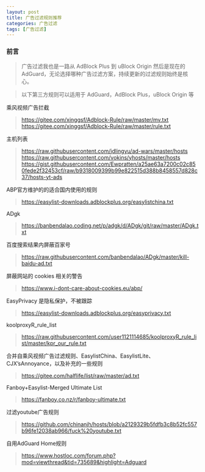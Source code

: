 ```yaml
---
layout: post
title: 广告过滤规则推荐
categories: 广告过滤
tags: [广告过滤]
---
```


### 前言
> 广告过滤我也是一路从 AdBlock Plus 到 uBlock Origin 然后是现在的 AdGuard，无论选择哪种广告过滤方案，持续更新的过滤规则始终是核心。

> 以下第三方规则可以适用于 AdGuard，AdBlock Plus，uBlock Origin 等

乘风视频广告拦截

> <https://gitee.com/xinggsf/Adblock-Rule/raw/master/mv.txt>
> <https://gitee.com/xinggsf/Adblock-Rule/raw/master/rule.txt>

主机列表

> <https://raw.githubusercontent.com/jdlingyu/ad-wars/master/hosts>
> <https://raw.githubusercontent.com/vokins/yhosts/master/hosts>
> <https://gist.githubusercontent.com/Ewpratten/a25ae63a7200c02c850fede2f32453cf/raw/b9318009399b99e822515d388b8458557d828c37/hosts-yt-ads>

ABP官方维护的的适合国内使用的规则
> <https://easylist-downloads.adblockplus.org/easylistchina.txt>

ADgk
> <https://banbendalao.coding.net/p/adgk/d/ADgk/git/raw/master/ADgk.txt>

百度搜索结果内屏蔽百家号
> <https://raw.githubusercontent.com/banbendalao/ADgk/master/kill-baidu-ad.txt>

屏蔽网站的 cookies 相关的警告
> <https://www.i-dont-care-about-cookies.eu/abp/>

EasyPrivacy 是隐私保护，不被跟踪
> <https://easylist-downloads.adblockplus.org/easyprivacy.txt>

koolproxyR_rule_list
> <https://raw.githubusercontent.com/user1121114685/koolproxyR_rule_list/master/kpr_our_rule.txt>

合并自乘风视频广告过滤规则、EasylistChina、EasylistLite、CJX’sAnnoyance，以及补充的一些规则
> <https://gitee.com/halflife/list/raw/master/ad.txt>

Fanboy+Easylist-Merged Ultimate List
> <https://fanboy.co.nz/r/fanboy-ultimate.txt>

过滤youtube广告规则
> <https://github.com/chinanjh/hosts/blob/a2129329b5fdfb3c8b52fc557b96fe12038ab966/fuck%20youtube.txt>

自用AdGuard Home规则
> <https://www.hostloc.com/forum.php?mod=viewthread&tid=735689&highlight=Adguard>
